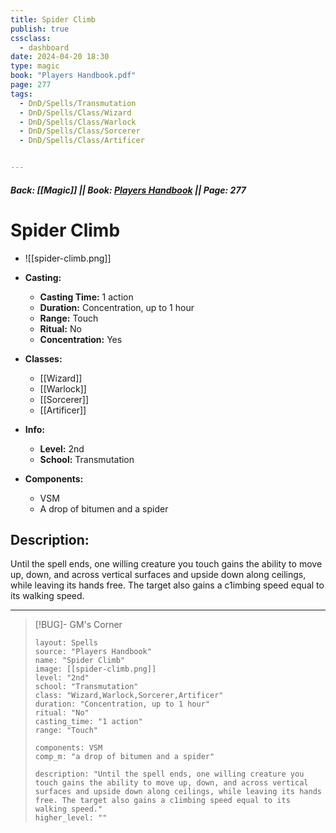 ```yaml
---
title: Spider Climb
publish: true
cssclass:
  - dashboard
date: 2024-04-20 18:30
type: magic
book: "Players Handbook.pdf"
page: 277
tags:
  - DnD/Spells/Transmutation
  - DnD/Spells/Class/Wizard
  - DnD/Spells/Class/Warlock
  - DnD/Spells/Class/Sorcerer
  - DnD/Spells/Class/Artificer


---
```


##### Back: [[Magic]] || Book: [Players Handbook](https://drive.google.com/drive/folders/1O5bhpYizcIT5xxAoLOuzCRht_PVS7VSG?usp=sharing) || Page: 277

# Spider Climb
- ![[spider-climb.png]]
- **Casting:**
    - **Casting Time:** 1 action
    - **Duration:** Concentration, up to 1 hour
    - **Range:** Touch
    - **Ritual:** No
    - **Concentration:** Yes
- **Classes:**
    - [[Wizard]]
    - [[Warlock]]
    - [[Sorcerer]]
    - [[Artificer]]

- **Info:**
    - **Level:** 2nd
    - **School:** Transmutation
- **Components:**
    - VSM
    - A drop of bitumen and a spider

## Description:
Until the spell ends, one willing creature you touch gains the ability to move up, down, and across vertical surfaces and upside down along ceilings, while leaving its hands free. The target also gains a c1imbing speed equal to its walking speed.



---

> [!BUG]- GM's Corner
>
> ```statblock
> layout: Spells
> source: "Players Handbook"
> name: "Spider Climb"
> image: [[spider-climb.png]]
> level: "2nd"
> school: "Transmutation"
> class: "Wizard,Warlock,Sorcerer,Artificer"
> duration: "Concentration, up to 1 hour"
> ritual: "No"
> casting_time: "1 action"
> range: "Touch"
>
> components: VSM
> comp_m: "a drop of bitumen and a spider"
>
> description: "Until the spell ends, one willing creature you touch gains the ability to move up, down, and across vertical surfaces and upside down along ceilings, while leaving its hands free. The target also gains a c1imbing speed equal to its walking speed."
> higher_level: ""
> ```
